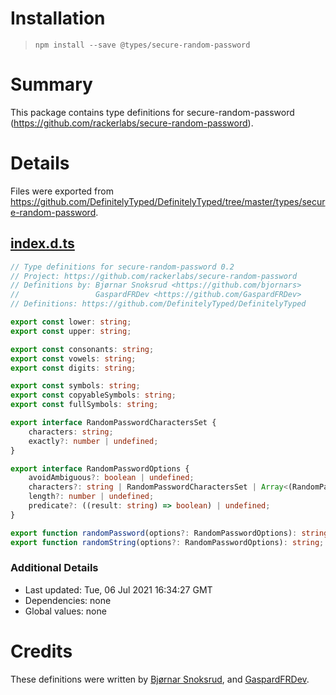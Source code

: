 # Installation
> `npm install --save @types/secure-random-password`

# Summary
This package contains type definitions for secure-random-password (https://github.com/rackerlabs/secure-random-password).

# Details
Files were exported from https://github.com/DefinitelyTyped/DefinitelyTyped/tree/master/types/secure-random-password.
## [index.d.ts](https://github.com/DefinitelyTyped/DefinitelyTyped/tree/master/types/secure-random-password/index.d.ts)
````ts
// Type definitions for secure-random-password 0.2
// Project: https://github.com/rackerlabs/secure-random-password
// Definitions by: Bjørnar Snoksrud <https://github.com/bjornars>
//                 GaspardFRDev <https://github.com/GaspardFRDev>
// Definitions: https://github.com/DefinitelyTyped/DefinitelyTyped

export const lower: string;
export const upper: string;

export const consonants: string;
export const vowels: string;
export const digits: string;

export const symbols: string;
export const copyableSymbols: string;
export const fullSymbols: string;

export interface RandomPasswordCharactersSet {
    characters: string;
    exactly?: number | undefined;
}

export interface RandomPasswordOptions {
    avoidAmbiguous?: boolean | undefined;
    characters?: string | RandomPasswordCharactersSet | Array<(RandomPasswordCharactersSet | string)> | undefined;
    length?: number | undefined;
    predicate?: ((result: string) => boolean) | undefined;
}

export function randomPassword(options?: RandomPasswordOptions): string;
export function randomString(options?: RandomPasswordOptions): string;

````

### Additional Details
 * Last updated: Tue, 06 Jul 2021 16:34:27 GMT
 * Dependencies: none
 * Global values: none

# Credits
These definitions were written by [Bjørnar Snoksrud](https://github.com/bjornars), and [GaspardFRDev](https://github.com/GaspardFRDev).
